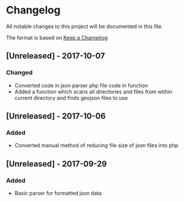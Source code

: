 # Changelog
All notable changes to this project will be documented in this file.

The format is based on [Keep a Changelog](http://keepachangelog.com/en/1.0.0/)

## [Unreleased] - 2017-10-07
### Changed
- Converted code in json parser php file code in function
- Added a function which scans all directories and files from within current directory and finds geojson files to use

## [Unreleased] - 2017-10-06
### Added
- Converted manual method of reducing file size of json files into php

## [Unreleased] - 2017-09-29
### Added
- Basic parser for formatted json data

